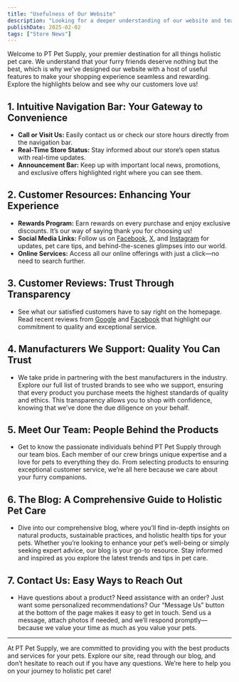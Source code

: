 ```yaml
---
title: "Usefulness of Our Website"
description: "Looking for a deeper understanding of our website and team? Discover the utilities and customer resources available at your fingertips. We're here to better serve you and your furry friends!"
publishDate: 2025-02-02
tags: ["Store News"]
---
```


Welcome to PT Pet Supply, your premier destination for all things holistic pet care. We understand that your furry friends deserve nothing but the best, which is why we’ve designed our website with a host of useful features to make your shopping experience seamless and rewarding. Explore the highlights below and see why our customers love us!

## 1. Intuitive Navigation Bar: Your Gateway to Convenience

- **Call or Visit Us:** Easily contact us or check our store hours directly from the navigation bar.
- **Real-Time Store Status:** Stay informed about our store’s open status with real-time updates.
- **Announcement Bar:** Keep up with important local news, promotions, and exclusive offers highlighted right where you can see them.

## 2. Customer Resources: Enhancing Your Experience

- **Rewards Program:** Earn rewards on every purchase and enjoy exclusive discounts. It’s our way of saying thank you for choosing us!
- **Social Media Links:** Follow us on [Facebook](https://www.facebook.com/ptpetsupply), [X](https://x.com/pt_pet), and [Instagram](https://www.instagram.com/ptpetsupply/#) for updates, pet care tips, and behind-the-scenes glimpses into our world.
- **Online Services:** Access all our online offerings with just a click—no need to search further.

## 3. Customer Reviews: Trust Through Transparency

- See what our satisfied customers have to say right on the homepage. Read recent reviews from [Google](https://www.google.com/search?q=pt+pet+supply&rlz=1C1CHBF_enUS987US987&oq=pt+pet+supply&gs_lcrp=EgZjaHJvbWUyBggAEEUYOTIYCAEQLhgnGK8BGMcBGMkDGIAEGIoFGI4FMgYIAhAjGCcyCAgDEAAYFhgeMggIBBAAGBYYHjIGCAUQRRg8MgYIBhBFGDwyBggHEEUYPNIBCDQ1NjhqMGo0qAIAsAIB&sourceid=chrome&ie=UTF-#lrd=0x89e41ed7234c136d:0xe30644b400274c0,1,,,,) and [Facebook](https://www.facebook.com/ptpetsupply/reviews) that highlight our commitment to quality and exceptional service.

## 4. Manufacturers We Support: Quality You Can Trust

- We take pride in partnering with the best manufacturers in the industry. Explore our full list of trusted brands to see who we support, ensuring that every product you purchase meets the highest standards of quality and ethics. This transparency allows you to shop with confidence, knowing that we’ve done the due diligence on your behalf.

## 5. Meet Our Team: People Behind the Products

- Get to know the passionate individuals behind PT Pet Supply through our team bios. Each member of our crew brings unique expertise and a love for pets to everything they do. From selecting products to ensuring exceptional customer service, we’re all here because we care about your furry companions.

## 6. The Blog: A Comprehensive Guide to Holistic Pet Care

- Dive into our comprehensive blog, where you’ll find in-depth insights on natural products, sustainable practices, and holistic health tips for your pets. Whether you’re looking to enhance your pet’s well-being or simply seeking expert advice, our blog is your go-to resource. Stay informed and inspired as you explore the latest trends and tips in pet care.

## 7. Contact Us: Easy Ways to Reach Out

- Have questions about a product? Need assistance with an order? Just want some personalized recommendations? Our “Message Us” button at the bottom of the page makes it easy to get in touch. Send us a message, attach photos if needed, and we’ll respond promptly—because we value your time as much as you value your pets.

---

At PT Pet Supply, we are committed to providing you with the best products and services for your pets. Explore our site, read through our blog, and don’t hesitate to reach out if you have any questions. We’re here to help you on your journey to holistic pet care!
